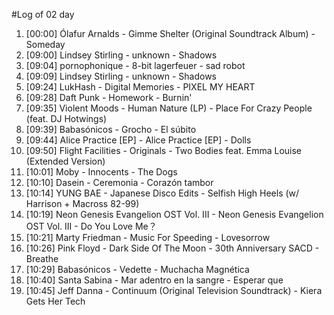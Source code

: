#Log of 02 day

1. [00:00] Ólafur Arnalds - Gimme Shelter (Original Soundtrack Album) - Someday
1. [09:00] Lindsey Stirling - unknown - Shadows
1. [09:04] pornophonique - 8-bit lagerfeuer - sad robot
1. [09:09] Lindsey Stirling - unknown - Shadows
1. [09:24] LukHash - Digital Memories - PIXEL MY HEART
1. [09:28] Daft Punk - Homework - Burnin'
1. [09:35] Violent Moods - Human Nature (LP) - Place For Crazy People (feat. DJ Hotwings)
1. [09:39] Babasónicos - Grocho - El súbito
1. [09:44] Alice Practice [EP] - Alice Practice [EP] - Dolls
1. [09:50] Flight Facilities - Originals - Two Bodies feat. Emma Louise (Extended Version)
1. [10:01] Moby - Innocents - The Dogs
1. [10:10] Dasein - Ceremonia - Corazón tambor
1. [10:14] YUNG BAE - Japanese Disco Edits - Selfish High Heels (w/ Harrison + Macross 82-99)
1. [10:19] Neon Genesis Evangelion OST Vol. III - Neon Genesis Evangelion OST Vol. III - Do You Love Me？
1. [10:21] Marty Friedman - Music For Speeding - Lovesorrow
1. [10:26] Pink Floyd - Dark Side Of The Moon - 30th Anniversary SACD - Breathe
1. [10:29] Babasónicos - Vedette - Muchacha Magnética
1. [10:40] Santa Sabina - Mar adentro en la sangre - Esperar que
1. [10:45] Jeff Danna - Continuum (Original Television Soundtrack) - Kiera Gets Her Tech

